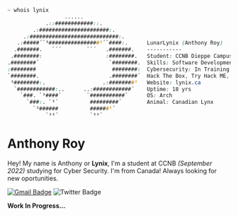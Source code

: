```css
~ whois lynix
                  ......                  
            .::############::.            
        .:######################:.        
     .:############################:.     
   .:#####´`³################³´`####:.      LunarLynix (Anthony Roy)
  .#######.   `´´        ``´   .#######.    -----------
 .########:                    :########.   ︎︎Student: CCNB Dieppe Campus
.########´                      `########.  ︎︎Skills: Software Development, Backend + Frontend
:########                        ########:  ︎︎Cybersecurity:‌ In Training,
`########.                      .########´  Hack The Box, Try Hack ME, CCNB
 ³########:.                  .:########³   ︎︎Website: lynix.ca
  `############:..      ..:############´    ︎︎Uptime: 18 yrs
    `###. `³####´        `###########´      ︎︎OS: Arch
      `###:. `³´          #########´        ︎︎Animal:‌ Canadian Lynx
        `³######          ######³´        
            `³³´          `³³´     
```
# Anthony Roy
Hey! My name is Anthony or **Lynix**, I'm a student at CCNB *(September 2022)* studying for Cyber Security. I'm from Canada! 
Always looking for new oportunities. 

[![Gmail Badge](https://img.shields.io/badge/-lynix@lynix.ca-c14438?style=for-the-badge&logo=Gmail&logoColor=white&link=mailto:lynix@lynix.ca)](mailto:lynix@lynix.ca)
![Twitter Badge](https://img.shields.io/badge/-@LunarLynix-1ca0f1?style=for-the-badge&labelColor=1ca0f1&logo=twitter&logoColor=white)

**Work In Progress...**

